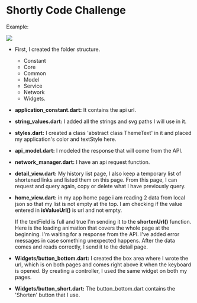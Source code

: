 
# Shortly Code Challenge

Example:

![](https://github.com/thekavak/codeChallenge/blob/main/challengeapp/assets/app_intro.gif)



- First, I created the folder structure. 
  - Constant
  - Core
  - Common
  - Model
  - Service
  - Network
  - Widgets.

- **application_constant.dart:** It contains the api url.
- **string_values.dart:** I added all the strings and svg paths I will use in it.
- **styles.dart:** I created a class 'abstract class ThemeText' in it and placed my application's color and textStyle here.

- **api_model.dart:** I modeled the response that will come from the API.
- **network_manager.dart:** I have an api request function.

- **detail_view.dart:** My history list page, I also keep a temporary list of shortened links and listed them on this page. From this page, I can request and query again, copy or delete what I have previously query.

- **home_view.dart:** in my app home page i am reading 2 data from local json so that my list is not empty at the top. I am checking if the value entered in **isValueUrl()** is url and not empty.

	If the textField is full and true I'm sending it to the **shortenUrl()** function. Here is the loading animation that covers the whole page at the beginning. I'm waiting for a response from the API. I've added error messages in case something unexpected happens. After the data comes and reads correctly, I send it to the detail page.

- **Widgets/button_bottom.dart:** I created the box area where I wrote the url, which is on both pages and comes right above it when the keyboard is opened. By creating a controller, I used the same widget on both my pages.

- **Widgets/button_short.dart:** The button_bottom.dart contains the 'Shorten' button that I use.
